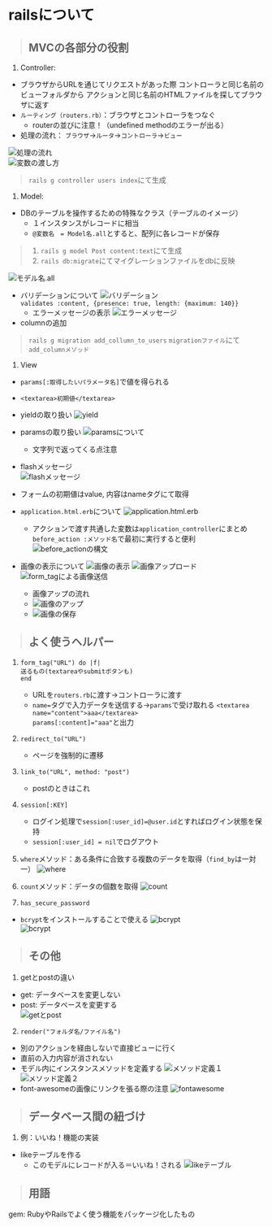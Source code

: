 # railsについて

>## MVCの各部分の役割
1. Controller:
- ブラウザからURLを通じてリクエストがあった際
  コントローラと同じ名前のビューフォルダから
  アクションと同じ名前のHTMLファイルを探してブラウザに返す
- `ルーティング（routers.rb）`：ブラウザとコントローラをつなぐ
  - routerの並びに注意！（undefined methodのエラーが出る）
- 処理の流れ：
`ブラウザ`->`ルータ`->`コントローラ`->`ビュー`  

![処理の流れ](images/progate_rails/about_routers.png)  
![変数の渡し方](images/progate_rails/handling_variables.png)  

> `rails g controller users index`にて生成

1. Model:  
- DBのテーブルを操作するための特殊なクラス（テーブルのイメージ）  
  - １インスタンスがレコードに相当 
  - `@変数名　= Model名.all`とすると、配列に各レコードが保存  
  
> 1. `rails g model Post content:text`にて生成
> 2. `rails db:migrate`にてマイグレーションファイルをdbに反映

![モデル名.all](images/progate_rails/model_all.png)

- バリデーションについて
  ![バリデーション](images/progate_rails/validates.png)  
  `validates :content, {presence: true, length: {maximum: 140}}`  
  - エラーメッセージの表示
  ![エラーメッセージ](images/progate_rails/error_message.png)  
- columnの追加
>`rails g migration add_collumn_to_users`
>`migrationファイル`にて`add_columnメソッド`

1. View
- `params[:取得したいパラメータ名]`で値を得られる
- `<textarea>初期値</textarea>`  
- yieldの取り扱い
![yield](images/progate_rails/yield.png)
- paramsの取り扱い
  ![paramsについて](images/progate_rails/params.png) 
  - 文字列で返ってくる点注意
- flashメッセージ  
  ![flashメッセージ](images/progate_rails/flash.png)

- フォームの初期値はvalue, 内容はnameタグにて取得

- `application.html.erb`について
  ![application.html.erb](images/progate_rails/about_application_html_erb.png)
  - アクションで渡す共通した変数は`application_controller`にまとめ
    `before_action :メソッド名`で最初に実行すると便利
    ![before_actionの構文](images/progate_rails/before_action.png)

- 画像の表示について
![画像の表示](images/progate_rails/displaying_image.png)
![画像アップロード](images/progate_rails/uploading_image_tag.png)
![form_tagによる画像送信](images/progate_rails/sending_image.png)
  - 画像アップの流れ
  - ![画像のアップ](images/progate_rails/image_uploading_process.png)
  - ![画像の保存](images/progate_rails/saving_image.png)
>## よく使うヘルパー
1. `form_tag("URL") do |f|`  
   `送るもの(textareaやsubmitボタンも)`  
   `end`  
   - URLを`routers.rb`に渡す->コントローラに渡す
   - `name=`タグで入力データを送信する->`params`で受け取れる
     `<textarea name="content">aaa</textarea>`  
     `params[:content]="aaa"`と出力  

2. `redirect_to("URL")`  
   - ページを強制的に遷移

3. `link_to("URL", method: "post")`
   - postのときはこれ

4. `session[:KEY]`
   - ログイン処理で`session[:user_id]=@user.id`とすればログイン状態を保持
   - `session[:user_id] = nil`でログアウト

5. `where`メソッド：ある条件に合致する複数のデータを取得（`find_by`は一対一）
  ![where](images/progate_rails/where.png)
6. `count`メソッド：データの個数を取得
   ![count](images/progate_rails/count_method.png)
7. `has_secure_password`
- `bcrypt`をインストールすることで使える
  ![bcrypt](images/progate_rails/handling_bcrypt.png)  
  ![bcrypt](images/progate_rails/handling_bcrypt2.png)
>## その他
1. getとpostの違い
- get: データベースを変更しない
- post: データベースを変更する  
  ![getとpost](images/progate_rails/get_post.png)
2. `render("フォルダ名/ファイル名")`
- 別のアクションを経由しないで直接ビューに行く
- 直前の入力内容が消されない
- モデル内にインスタンスメソッドを定義する
  ![メソッド定義１](images/progate_rails/defining_instance_method.png)
  ![メソッド定義２](images/progate_rails/defining_instance_method2.png)
- font-awesomeの画像にリンクを張る際の注意
  ![fontawesome](images/progate_rails/font_awesome.png)

>## データベース間の紐づけ
1. 例：いいね！機能の実装  
- likeテーブルを作る
  - このモデルにレコードが入る＝いいね！される
  ![likeテーブル](images/progate_rails/implementing_favorite.png)

>## 用語
gem: RubyやRailsでよく使う機能をパッケージ化したもの
